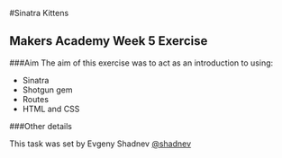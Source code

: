 #Sinatra Kittens

## Makers Academy Week 5 Exercise

###Aim
The aim of this exercise was to act as an introduction to using:

* Sinatra
* Shotgun gem
* Routes
* HTML and CSS

###Other details

This task was set by Evgeny Shadnev [@shadnev](https://github.com/shadnev)